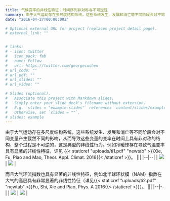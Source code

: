```yaml
---
title: 气候变率的非线性特征：时间序列非对称与不可逆性
summary: 由于大气运动存在多尺度结构系统，这些系统发生、发展和消亡等不同阶段会对不同变量产生截然不同的影响，从而导致这些变量的变率在时间上具有非对称的结构、整个过程是不可逆的，这是典型的非线性行为。
date: "2016-04-27T00:00:00Z"

# Optional external URL for project (replaces project detail page).
# external_link: ""


# links:
# - icon: twitter
#   icon_pack: fab
#   name: Follow
#   url: https://twitter.com/georgecushen
# url_code: ""
# url_pdf: ""
# url_slides: ""
# url_video: ""

# Slides (optional).
#   Associate this project with Markdown slides.
#   Simply enter your slide deck's filename without extension.
#   E.g. `slides = "example-slides"` references `content/slides/example-slides.md`.
#   Otherwise, set `slides = ""`.
# slides: example
---
```


由于大气运动存在多尺度结构系统，这些系统发生、发展和消亡等不同阶段会对不同变量产生截然不同的影响，从而导致这些变量的变率在时间上具有非对称的结构、整个过程是不可逆的，这是典型的非线性行为。例如冷暖锋存在导致气温变率具有显著的非线性特征，详见 {{< staticref "uploads/ti1.pdf" "newtab" >}}Xie, Fu, Piao and Mao, Theor. Appl. Climat. 2016{{< /staticref >}}。
|||
|--|--|
| <img src="/media/rs9.png"> | <img src="/media/rs10.png"> |

而且大气环流指数也具有显著的非线性特征，例如北半球环状模（NAM）指数在大气的高层具有非常显著的非线性特征（详见{{< staticref "uploads/ti2.pdf" "newtab" >}}Fu, Shi, Xie and Piao, Phys. A 2016{{< /staticref >}}）。
|||
|--|--|
| <img src="/media/rs11.png"> | <img src="/media/rs12.png"> |

